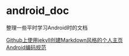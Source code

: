 # android_doc
整理一些平时学习Android时的文档

[Github上使用jekyll创建Markdown风格的个人主页](/doc/Android编码规范.md)<br>
[Android编码规范](/doc/Github上使用jekyll创建Markdown风格的个人主页.md)<br>